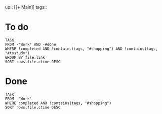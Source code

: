 up:: [[+ Main]]
tags::
# To do
```dataview
TASK
FROM -"Work" AND -#done
WHERE !completed AND !contains(tags, "#shopping") AND !contains(tags, "#tostudy")
GROUP BY file.link
SORT rows.file.ctime DESC
```

# Done
```dataview
TASK
FROM -"Work"
WHERE completed AND !contains(tags, "#shopping")
SORT rows.file.ctime DESC
```
